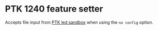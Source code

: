 #  PTK 1240 feature setter

Accepts file input from [PTK led sandbox](https://github.com/Kuuuube/PTK-led-sandbox) when using the `no config` option.
